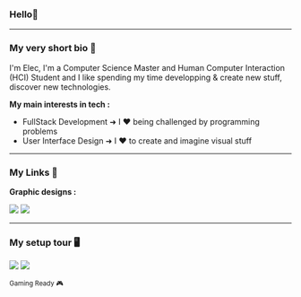 ### Hello👋
----
### My very short bio 🌿

I'm Elec, I'm a Computer Science Master and Human Computer Interaction (HCI) Student and I like spending my time developping & create new stuff, discover new technologies.

__My main interests in tech :__
- FullStack Development ➜ I ❤ being challenged by programming problems
- User Interface Design ➜ I ❤ to create and imagine visual stuff
- ----
### My Links 🔗

**Graphic designs :**

[![](https://img.shields.io/badge/Eleclab-000b1d?style=for-the-badge&logo=behance&logoColor=white)](https://www.behance.net/eleclab) 
[![](https://img.shields.io/badge/Elec-f26798?style=for-the-badge&logo=dribbble&logoColor=white)](https://dribbble.com/Elec)


----
### My setup tour 🖥

![](https://img.shields.io/badge/AMD-Ryzen_7_3700X-ED1C24?style=for-the-badge&logo=amd&logoColor=white)
![](https://img.shields.io/badge/NVIDIA-RTX_2070_SUPER-76B900?style=for-the-badge&logo=nvidia&logoColor=white)

<sup>Gaming Ready 🎮</sup>
